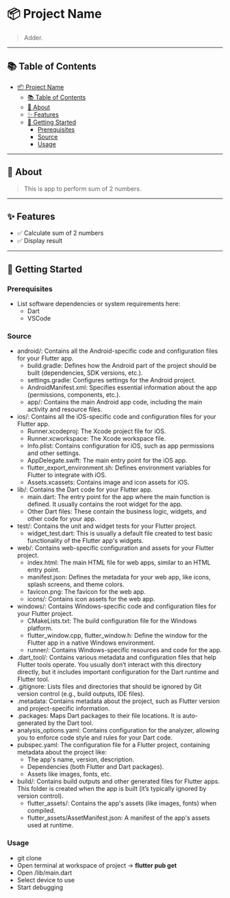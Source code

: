 # 📦 Project Name

> Adder.

---

## 📚 Table of Contents

- [📦 Project Name](#-project-name)
  - [📚 Table of Contents](#-table-of-contents)
  - [📝 About](#-about)
  - [✨ Features](#-features)
  - [🚀 Getting Started](#-getting-started)
    - [Prerequisites](#prerequisites)
    - [Source](#source)
    - [Usage](#usage)

---

## 📝 About

> This is app to perform sum of 2 numbers.

---

## ✨ Features

- ✅ Calculate sum of 2 numbers
- ✅ Display result

---

## 🚀 Getting Started

### Prerequisites

- List software dependencies or system requirements here:
  - Dart
  - VSCode

### Source

- android/: Contains all the Android-specific code and configuration files for your Flutter app.
  - build.gradle: Defines how the Android part of the project should be built (dependencies, SDK versions, etc.).
  - settings.gradle: Configures settings for the Android project.
  - AndroidManifest.xml: Specifies essential information about the app (permissions, components, etc.).
  - app/: Contains the main Android app code, including the main activity and resource files.
- ios/: Contains all the iOS-specific code and configuration files for your Flutter app.
  - Runner.xcodeproj: The Xcode project file for iOS.
  - Runner.xcworkspace: The Xcode workspace file.
  - Info.plist: Contains configuration for iOS, such as app permissions and other settings.
  - AppDelegate.swift: The main entry point for the iOS app.
  - flutter_export_environment.sh: Defines environment variables for Flutter to integrate with iOS.
  - Assets.xcassets: Contains image and icon assets for iOS.
- lib/: Contains the Dart code for your Flutter app.
  - main.dart: The entry point for the app where the main function is defined. It usually contains the root widget for the app.
  - Other Dart files: These contain the business logic, widgets, and other code for your app.
- test/: Contains the unit and widget tests for your Flutter project.
  - widget_test.dart: This is usually a default file created to test basic functionality of the Flutter app's widgets.
- web/: Contains web-specific configuration and assets for your Flutter project.
  - index.html: The main HTML file for web apps, similar to an HTML entry point.
  - manifest.json: Defines the metadata for your web app, like icons, splash screens, and theme colors.
  - favicon.png: The favicon for the web app.
  - icons/: Contains icon assets for the web app.
- windows/: Contains Windows-specific code and configuration files for your Flutter project.
    - CMakeLists.txt: The build configuration file for the Windows platform.
    - flutter_window.cpp, flutter_window.h: Define the window for the Flutter app in a native Windows environment.
    - runner/: Contains Windows-specific resources and code for the app.
- .dart_tool/: Contains various metadata and configuration files that help Flutter tools operate. You usually don’t interact with this directory directly, but it includes important configuration for the Dart runtime and Flutter tool.
- .gitignore: Lists files and directories that should be ignored by Git version control (e.g., build outputs, IDE files).
- .metadata: Contains metadata about the project, such as Flutter version and project-specific information.
- .packages: Maps Dart packages to their file locations. It is auto-generated by the Dart tool.
- analysis_options.yaml: Contains configuration for the analyzer, allowing you to enforce code style and rules for your Dart code.
- pubspec.yaml: The configuration file for a Flutter project, containing metadata about the project like:
  - The app's name, version, description.
  - Dependencies (both Flutter and Dart packages).
  - Assets like images, fonts, etc.
- build/: Contains build outputs and other generated files for Flutter apps. This folder is created when the app is built (it’s typically ignored by version control).
  - flutter_assets/: Contains the app's assets (like images, fonts) when compiled.
  - flutter_assets/AssetManifest.json: A manifest of the app's assets used at runtime.

### Usage

- git clone <url-repo>
- Open terminal at workspace of project -> **flutter pub get**
- Open /lib/main.dart
- Select device to use
- Start debugging 
